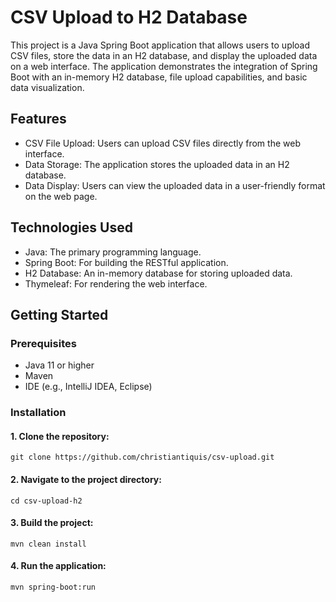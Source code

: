 # CSV Upload to H2 Database

This project is a Java Spring Boot application that allows users to upload CSV files, store the data in an H2 database, and display the uploaded data on a web interface. The application demonstrates the integration of Spring Boot with an in-memory H2 database, file upload capabilities, and basic data visualization.

## Features

- CSV File Upload: Users can upload CSV files directly from the web interface.
- Data Storage: The application stores the uploaded data in an H2 database.
- Data Display: Users can view the uploaded data in a user-friendly format on the web page.

## Technologies Used

- Java: The primary programming language.
- Spring Boot: For building the RESTful application.
- H2 Database: An in-memory database for storing uploaded data.
- Thymeleaf: For rendering the web interface.

## Getting Started

### Prerequisites

- Java 11 or higher
- Maven
- IDE (e.g., IntelliJ IDEA, Eclipse)

### Installation

#### 1. Clone the repository:

```
git clone https://github.com/christiantiquis/csv-upload.git
```

#### 2. Navigate to the project directory:

```
cd csv-upload-h2
```

#### 3. Build the project:

```
mvn clean install
```

#### 4. Run the application:

```
mvn spring-boot:run
```
